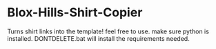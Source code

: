 # Blox-Hills-Shirt-Copier
Turns shirt links into the template! feel free to use.
make sure python is installed. 
DONTDELETE.bat will install the requirements needed.
